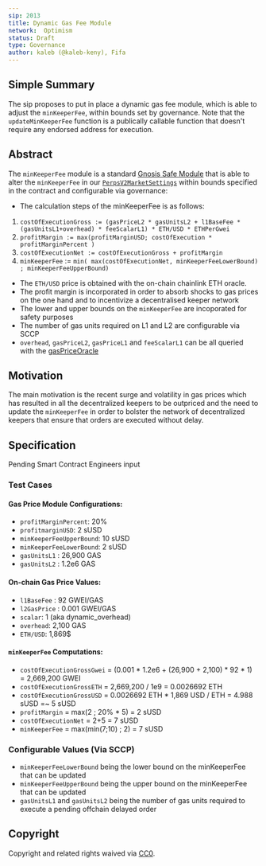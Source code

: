 ```yaml
---
sip: 2013
title: Dynamic Gas Fee Module
network:  Optimism
status: Draft
type: Governance
author: kaleb (@kaleb-keny), Fifa
---
```


## Simple Summary

The sip proposes to put in place a dynamic gas fee module, which is able to adjust the `minKeeperFee`, within bounds set by governance. Note that the `updateMinKeeperFee` function is a publically callable function that doesn't require any endorsed address for execution.

## Abstract

<!--A short (~200 word) description of the proposed change, the abstract should clearly describe the proposed change. This is what *will* be done if the SIP is implemented, not *why* it should be done or *how* it will be done. If the SIP proposes deploying a new contract, write, "we propose to deploy a new contract that will do x".-->

The `minKeeperFee` module is a standard [Gnosis Safe Module](https://help.safe.global/en/articles/4934378-what-is-a-module) that is able to alter the `minKeeperFee` in our [`PerpsV2MarketSettings`](https://optimistic.etherscan.io/address/0x649F44CAC3276557D03223Dbf6395Af65b11c11c) within bounds specified in the contract and configurable via governance:
- The calculation steps of the minKeeperFee is as follows:
 1) `costOfExecutionGross := (gasPriceL2 * gasUnitsL2 + l1BaseFee * (gasUnitsL1+overhead) * feeScalarL1) * ETH/USD * ETHPerGwei`
 2) `profitMargin := max(profitMarginUSD; costOfExecution * profitMarginPercent )`
 3) `costOfExecutionNet := costOfExecutionGross + profitMargin`
 4) `minKeeperFee` := `min( max(costOfExecutionNet, minKeeperFeeLowerBound) ; minKeeperFeeUpperBound)`
- The `ETH/USD` price is obtained with the on-chain chainlink ETH oracle.  
- The profit margin is incorporated in order to absorb shocks to gas prices on the one hand and to incentivize a decentralised keeper network
- The lower and upper bounds on the `minKeeperFee` are incoporated for safety purposes
- The number of gas units required on L1 and L2 are configurable via SCCP
- `overhead`, `gasPriceL2`, `gasPriceL1` and `feeScalarL1` can be all queried with the [gasPriceOracle](https://optimistic.etherscan.io/address/0x420000000000000000000000000000000000000F#readContract)

## Motivation

The main motivation is the recent surge and volatility in gas prices which has resulted in all the decentralized keepers to be outpriced and the need to update the `minKeeperFee` in order to bolster the network of decentralized keepers that ensure that orders are executed without delay.

## Specification

Pending Smart Contract Engineers input

### Test Cases

#### Gas Price Module Configurations:
- `profitMarginPercent`: 20%
- `profitmarginUSD`: 2 sUSD
- `minKeeperFeeUpperBound`: 10 sUSD
- `minKeeperFeeLowerBound`: 2 sUSD
- `gasUnitsL1` : 26,900 GAS
- `gasUnitsL2` : 1.2e6 GAS

#### On-chain Gas Price Values:
- `l1BaseFee` : 92 GWEI/GAS
- `l2GasPrice` : 0.001 GWEI/GAS
- `scalar`: 1 (aka dynamic_overhead)
- `overhead`: 2,100 GAS
- `ETH/USD`: 1,869$

#### `minKeeperFee` Computations:
- `costOfExecutionGrossGwei` = (0.001 * 1.2e6 + (26,900 + 2,100) * 92 * 1) = 2,669,200 GWEI
- `costOfExecutionGrossETH` = 2,669,200 / 1e9 = 0.0026692 ETH
- `costOfExecutionGrossUSD` = 0.0026692 ETH * 1,869 USD / ETH = 4.988 sUSD =~ 5 sUSD
- `profitMargin` = max(2 ; 20% * 5) = 2 sUSD
- `costOfExecutionNet` = 2+5 = 7 sUSD
- `minKeeperFee` = max(min(7;10) ; 2) = 7 sUSD


### Configurable Values (Via SCCP)

- `minKeeperFeeLowerBound` being the lower bound on the minKeeperFee that can be updated
- `minKeeperFeeUpperBound` being the upper bound on the minKeeperFee that can be updated
- `gasUnitsL1` and `gasUnitsL2` being the number of gas units required to execute a pending offchain delayed order


## Copyright

Copyright and related rights waived via [CC0](https://creativecommons.org/publicdomain/zero/1.0/).
